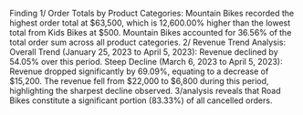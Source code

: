 Finding
1/ Order Totals by Product Categories:
Mountain Bikes recorded the highest order total at $63,500, which is 12,600.00%
higher than the lowest total from Kids Bikes at $500.
Mountain Bikes accounted for 36.56% of the total order sum across all product
categories.
2/ Revenue Trend Analysis:
Overall Trend (January 25, 2023 to April 5, 2023):
Revenue declined by 54.05% over this period.
Steep Decline (March 6, 2023 to April 5, 2023):
Revenue dropped significantly by 69.09%, equating to a decrease of $15,200.
The revenue fell from $22,000 to $6,800 during this period, highlighting the
sharpest decline observed.
3/analysis reveals that Road Bikes constitute a significant
portion (83.33%) of all cancelled orders.
